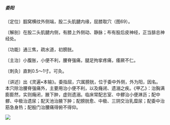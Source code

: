 ##### 委阳

〔定位〕腘窝横纹外侧端，股二头肌腱内缘，屈膝取穴（图69）。

〔解剖〕在股二头肌腱内侧，有膝上外侧动、静脉；布有股后皮神经，正当腓总神经处。

〔功能〕通三焦，疏水道，初膀胱。

〔主治〕小腹胀，小便不利，腰脊强痛，腿足拘挛疼痛，痿厥不仁。

〔刺灸〕直刺0.5〜1寸。可灸。

〔讲述〕出《灵遍•本输》。委指屈，穴属膀胱，位于委中外侧，外为阳，因名。本穴除治腰脊强痛外，主要用治小便不利，以及癃闭、遗溺之疾。《甲乙》：治胸满膨膨然，实则癃闭，腋下肿，虚则遗溺。临床常配志室、中髎治小便淋沥；配中髎、中极治遗尿；配天池治腋下肿；配膀胱愈、中极、三阴交治乳糜尿；配委中治筋急身热；配殷门治腰痛得俯不得仰。

![](img/图69.jpg)
